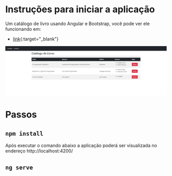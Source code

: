 # Instruções para iniciar a aplicação

Um catálogo de livro usando Angular e Bootstrap, você pode ver ele funcionando em:

- [link](https://livros-angular.vercel.app){:target="_blank"}

![alt text](tela.png)

# Passos 

## `npm install`

Após executar o comando abaixo a aplicação poderá ser visualizada no endereço http://localhost:4200/

## `ng serve`

